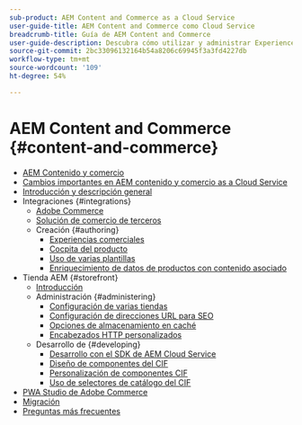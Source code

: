 ```yaml
---
sub-product: AEM Content and Commerce as a Cloud Service
user-guide-title: AEM Content and Commerce como Cloud Service
breadcrumb-title: Guía de AEM Content and Commerce
user-guide-description: Descubra cómo utilizar y administrar Experience Manager Content and Commerce como Cloud Service.
source-git-commit: 2bc33096132164b54a8206c69945f3a3fd4227db
workflow-type: tm+mt
source-wordcount: '109'
ht-degree: 54%

---
```



# AEM Content and Commerce {#content-and-commerce}

+ [AEM Contenido y comercio](/help/commerce-cloud/home.md)
+ [Cambios importantes en AEM contenido y comercio as a Cloud Service](changes.md)
+ [Introducción y descripción general](introduction.md)
+ Integraciones {#integrations}
   + [Adobe Commerce](integrating/magento.md)
   + [Solución de comercio de terceros](integrating/third-party.md)
   + Creación {#authoring}
      + [Experiencias comerciales](authoring/authoring-commerce-experiences.md)
      + [Cocpita del producto](authoring/product-cockpit.md)
      + [Uso de varias plantillas](authoring/multi-template-usage.md)
      + [Enriquecimiento de datos de productos con contenido asociado](authoring/enrich-product-associated-content.md)
+ Tienda AEM {#storefront}
   + [Introducción](getting-started.md)
   + Administración {#administering}
      + [Configuración de varias tiendas](configuring/multi-store-setup.md)
      + [Configuración de direcciones URL para SEO](configuring/advanced-url-configuration.md)
      + [Opciones de almacenamiento en caché](configuring/caching.md)
      + [Encabezados HTTP personalizados](/help/commerce-cloud/configuring/custom-http-headers.md)
   + Desarrollo de {#developing}
      + [Desarrollo con el SDK de AEM Cloud Service](develop.md)
      + [Diseño de componentes del CIF](customizing/style-cif-component.md)
      + [Personalización de componentes CIF](customizing/customize-cif-components.md)
      + [Uso de selectores de catálogo del CIF](customizing/use-cif-pickers.md)
+ [PWA Studio de Adobe Commerce](/help/commerce-cloud/pwa-studio/getting-started.md)
+ [Migración](migration.md)
+ [Preguntas más frecuentes](faq.md)
